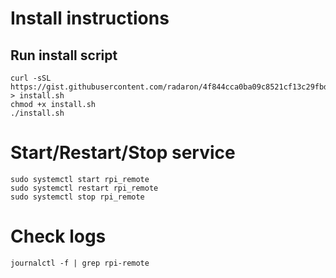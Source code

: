 # Install instructions

## Run install script
```
curl -sSL https://gist.githubusercontent.com/radaron/4f844cca0ba09c8521cf13c29fbddfe1/raw > install.sh
chmod +x install.sh
./install.sh
```

# Start/Restart/Stop service
```
sudo systemctl start rpi_remote
sudo systemctl restart rpi_remote
sudo systemctl stop rpi_remote
```

# Check logs
```
journalctl -f | grep rpi-remote
```
